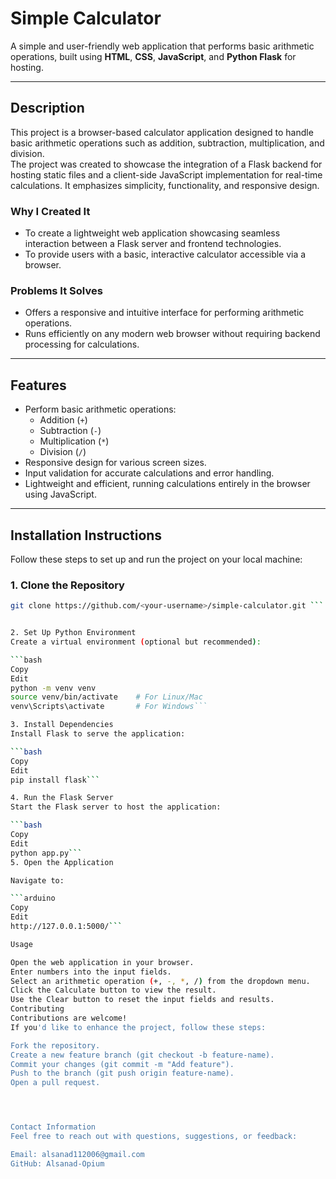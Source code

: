 # **Simple Calculator**

A simple and user-friendly web application that performs basic arithmetic operations, built using **HTML**, **CSS**, **JavaScript**, and **Python Flask** for hosting.

---

## **Description**

This project is a browser-based calculator application designed to handle basic arithmetic operations such as addition, subtraction, multiplication, and division.  
The project was created to showcase the integration of a Flask backend for hosting static files and a client-side JavaScript implementation for real-time calculations. It emphasizes simplicity, functionality, and responsive design.

### **Why I Created It**  
- To create a lightweight web application showcasing seamless interaction between a Flask server and frontend technologies.  
- To provide users with a basic, interactive calculator accessible via a browser.  

### **Problems It Solves**  
- Offers a responsive and intuitive interface for performing arithmetic operations.  
- Runs efficiently on any modern web browser without requiring backend processing for calculations.  

---

## **Features**
- Perform basic arithmetic operations:
  - Addition (`+`)
  - Subtraction (`-`)
  - Multiplication (`*`)
  - Division (`/`)
- Responsive design for various screen sizes.  
- Input validation for accurate calculations and error handling.  
- Lightweight and efficient, running calculations entirely in the browser using JavaScript.

---

## **Installation Instructions**

Follow these steps to set up and run the project on your local machine:

### **1. Clone the Repository**
```bash
git clone https://github.com/<your-username>/simple-calculator.git ```


2. Set Up Python Environment
Create a virtual environment (optional but recommended):

```bash
Copy
Edit
python -m venv venv
source venv/bin/activate    # For Linux/Mac
venv\Scripts\activate       # For Windows```

3. Install Dependencies
Install Flask to serve the application:

```bash
Copy
Edit
pip install flask```

4. Run the Flask Server
Start the Flask server to host the application:

```bash
Copy
Edit
python app.py```
5. Open the Application

Navigate to:

```arduino
Copy
Edit
http://127.0.0.1:5000/```

Usage

Open the web application in your browser.
Enter numbers into the input fields.
Select an arithmetic operation (+, -, *, /) from the dropdown menu.
Click the Calculate button to view the result.
Use the Clear button to reset the input fields and results.
Contributing
Contributions are welcome!
If you'd like to enhance the project, follow these steps:

Fork the repository.
Create a new feature branch (git checkout -b feature-name).
Commit your changes (git commit -m "Add feature").
Push to the branch (git push origin feature-name).
Open a pull request.




Contact Information
Feel free to reach out with questions, suggestions, or feedback:

Email: alsanad112006@gmail.com
GitHub: Alsanad-Opium
